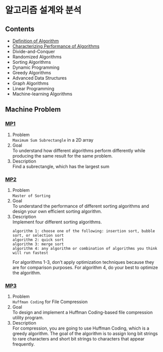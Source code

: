 # 알고리즘 설계와 분석

## Contents
- [Definition of Algorithm](./CH01-02.md)  
- [Characterizing Performance of Algorithms](./CH03.md)  
- Divide-and-Conquer  
- Randomized Algorithms  
- Sorting Algorithms  
- Dynamic Programming  
- Greedy Algorithms  
- Advanced Data Structures  
- Graph Algorithms  
- Linear Programming  
- Machine-learning Algorithms  

## Machine Problem
### [MP1](./MP1/)
1. Problem  
	`Maximum Sum Subrectangle` in a 2D array
2. Goal  
	To understand how different algorithms perform differently while producing the same result for the same problem.
3. Description  
	Find a subrectangle, which has the largest sum

### [MP2](./MP2/)
1. Problem  
	`Master of Sorting`
2. Goal  
	To understand the performance of different sorting algorithms and design your own efficient sorting algorithm.
3. Description  
	Implement four different sorting algorithms.  
	```
	algorithm 1: choose one of the following: insertion sort, bubble sort, or selection sort 
	algorithm 2: quick sort 
	algorithm 3: merge sort 
	algorithm 4: any algorithm or combination of algorithms you think will run fastest 
	```  
	For algorithms 1-3, don’t apply optimization techniques because they are for comparison purposes. For algorithm 4, do your best to optimize the algorithm.  

### [MP3](./MP3/)
1. Problem  
	`Huffman Coding` for File Compression
2. Goal  
	To design and implement a Huffman Coding-based file compression utility program.
3. Description  
	For compression, you are going to use Huffman Coding, which is a greedy algorithm. The goal of the algorithm is to assign long bit strings to rare characters and short bit strings to characters that appear frequently.
